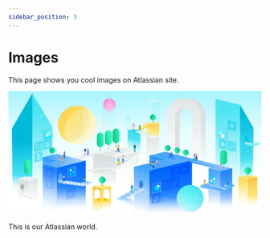 ```yaml
---
sidebar_position: 3
---
```


# Images

This page shows you cool images on Atlassian site.

![image](/static/img/picturearticle.svg)

This is our Atlassian world.